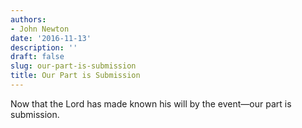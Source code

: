 ```yaml
---
authors:
- John Newton
date: '2016-11-13'
description: ''
draft: false
slug: our-part-is-submission
title: Our Part is Submission
---
```

Now that the Lord has made known his will by the event—our part is submission.



